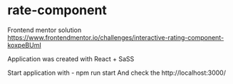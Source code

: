 # rate-component
Frontend mentor solution
https://www.frontendmentor.io/challenges/interactive-rating-component-koxpeBUmI

Application was created with React + SaSS

Start application with - npm run start
And check the http://localhost:3000/
